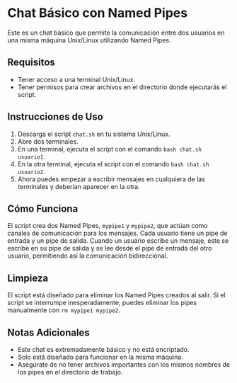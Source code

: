 # Chat Básico con Named Pipes

Este es un chat básico que permite la comunicación entre dos usuarios en una misma máquina Unix/Linux utilizando Named Pipes.

## Requisitos

- Tener acceso a una terminal Unix/Linux.
- Tener permisos para crear archivos en el directorio donde ejecutarás el script.

## Instrucciones de Uso

1. Descarga el script `chat.sh` en tu sistema Unix/Linux.
2. Abre dos terminales.
3. En una terminal, ejecuta el script con el comando `bash chat.sh usuario1`.
4. En la otra terminal, ejecuta el script con el comando `bash chat.sh usuario2`.
5. Ahora puedes empezar a escribir mensajes en cualquiera de las terminales y deberían aparecer en la otra.

## Cómo Funciona

El script crea dos Named Pipes, `mypipe1` y `mypipe2`, que actúan como canales de comunicación para los mensajes. Cada usuario tiene un pipe de entrada y un pipe de salida. Cuando un usuario escribe un mensaje, este se escribe en su pipe de salida y se lee desde el pipe de entrada del otro usuario, permitiendo así la comunicación bidireccional.

## Limpieza

El script está diseñado para eliminar los Named Pipes creados al salir. Si el script se interrumpe inesperadamente, puedes eliminar los pipes manualmente con `rm mypipe1 mypipe2`.

## Notas Adicionales

- Este chat es extremadamente básico y no está encriptado.
- Solo está diseñado para funcionar en la misma máquina.
- Asegúrate de no tener archivos importantes con los mismos nombres de los pipes en el directorio de trabajo.
